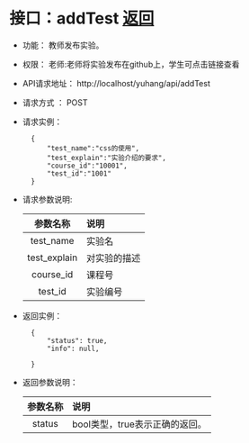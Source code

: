 # 接口：addTest  [返回](../README.md)

- 功能：
    教师发布实验。

- 权限：
    老师:老师将实验发布在github上，学生可点击链接查看

- API请求地址：
     http://localhost/yuhang/api/addTest

- 请求方式 ：
    POST

- 请求实例：

        {
            "test_name":"css的使用",
            "test_explain":"实验介绍的要求",
            "course_id":"10001",
            "test_id":"1001"
        }

- 请求参数说明:

  |参数名称|说明|
  |:---------:|:--------------------------------------------------------|
  |test_name|实验名|
  |test_explain|对实验的描述|
  |course_id|课程号|
  |test_id|实验编号|

- 返回实例：

        {
            "status": true,
            "info": null,

        }

- 返回参数说明：

  |参数名称|说明|
  |:---------:|:--------------------------------------------------------|
  |status|bool类型，true表示正确的返回。|